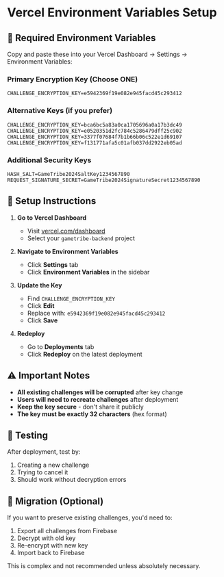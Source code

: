 # Vercel Environment Variables Setup

## 🔐 Required Environment Variables

Copy and paste these into your Vercel Dashboard → Settings → Environment Variables:

### Primary Encryption Key (Choose ONE)

```
CHALLENGE_ENCRYPTION_KEY=e5942369f19e082e945facd45c293412
```

### Alternative Keys (if you prefer)

```
CHALLENGE_ENCRYPTION_KEY=bca6bc5a83a0ca1705696a0a17b3dc49
CHALLENGE_ENCRYPTION_KEY=e0520351d2fc784c5286479dff25c902
CHALLENGE_ENCRYPTION_KEY=3377f07684f7b1b66b06c522e1d69107
CHALLENGE_ENCRYPTION_KEY=f131771afa5c01afb037dd2922eb05ad
```

### Additional Security Keys

```
HASH_SALT=GameTribe2024SaltKey1234567890
REQUEST_SIGNATURE_SECRET=GameTribe2024SignatureSecret1234567890
```

## 🚀 Setup Instructions

1. **Go to Vercel Dashboard**

   - Visit [vercel.com/dashboard](https://vercel.com/dashboard)
   - Select your `gametribe-backend` project

2. **Navigate to Environment Variables**

   - Click **Settings** tab
   - Click **Environment Variables** in the sidebar

3. **Update the Key**

   - Find `CHALLENGE_ENCRYPTION_KEY`
   - Click **Edit**
   - Replace with: `e5942369f19e082e945facd45c293412`
   - Click **Save**

4. **Redeploy**
   - Go to **Deployments** tab
   - Click **Redeploy** on the latest deployment

## ⚠️ Important Notes

- **All existing challenges will be corrupted** after key change
- **Users will need to recreate challenges** after deployment
- **Keep the key secure** - don't share it publicly
- **The key must be exactly 32 characters** (hex format)

## 🧪 Testing

After deployment, test by:

1. Creating a new challenge
2. Trying to cancel it
3. Should work without decryption errors

## 🔄 Migration (Optional)

If you want to preserve existing challenges, you'd need to:

1. Export all challenges from Firebase
2. Decrypt with old key
3. Re-encrypt with new key
4. Import back to Firebase

This is complex and not recommended unless absolutely necessary.
